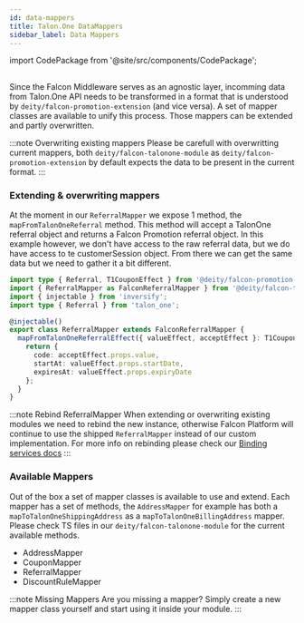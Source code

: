 ```yaml
---
id: data-mappers
title: Talon.One DataMappers
sidebar_label: Data Mappers
---
```


import CodePackage from '@site/src/components/CodePackage';

<CodePackage name="@deity/falcon-talonone-module" />

##

Since the Falcon Middleware serves as an agnostic layer, incomming data from Talon.One API needs to be transformed in a format that is understood by `deity/falcon-promotion-extension` (and vice versa). A set of mapper classes are available to unify this process. Those mappers can be extended and partly overwritten.

:::note Overwriting existing mappers
Please be carefull with overwritting current mappers, both `deity/falcon-talonone-module` as `deity/falcon-promotion-extension` by default expects the data to be present in the current format.
:::

### Extending & overwriting mappers

At the moment in our `ReferralMapper` we expose 1 method, the `mapFromTalonOneReferral` method. This method will accept a TalonOne referral object and returns a Falcon Promotion referral object. In this example however, we don't have access to the raw referral data, but we do have access to te customerSession object. From there we can get the same data but we need to gather it a bit different.

```ts
import type { Referral, T1CouponEffect } from '@deity/falcon-promotion-extension';
import { ReferralMapper as FalconReferralMapper } from '@deity/falcon-talonone-module';
import { injectable } from 'inversify';
import type { Referral } from 'talon_one';

@injectable()
export class ReferralMapper extends FalconReferralMapper {
  mapFromTalonOneReferralEffect({ valueEffect, acceptEffect }: T1CouponEffect): Referral {
    return {
      code: acceptEffect.props.value,
      startAt: valueEffect.props.startDate,
      expiresAt: valueEffect.props.expiryDate
    };
  }
}
```

:::note Rebind ReferralMapper
When extending or overwriting existing modules we need to rebind the new instance, otherwise Falcon Platform will continue to use the shipped `ReferralMapper` instead of our custom implementation. For more info on rebinding please check our [Binding services docs](/platform/server-v3/modules/module-api)
:::

### Available Mappers

Out of the box a set of mapper classes is available to use and extend. Each mapper has a set of methods, the `AddressMapper` for example has both a `mapToTalonOneShippingAddress` as a `mapToTalonOneBillingAddress` mapper. Please check TS files in our `deity/falcon-talonone-module` for the current available methods.

- AddressMapper
- CouponMapper
- ReferralMapper
- DiscountRuleMapper

:::note Missing Mappers
Are you missing a mapper? Simply create a new mapper class yourself and start using it inside your module.
:::

